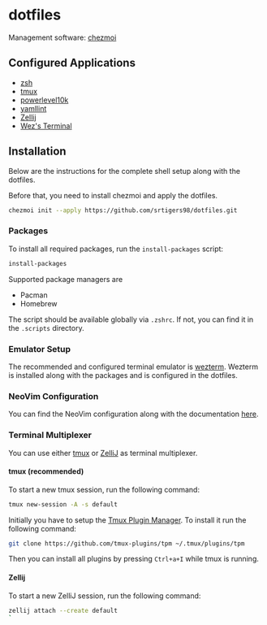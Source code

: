 # dotfiles

Management software: [chezmoi](https://github.com/twpayne/chezmoi)

## Configured Applications

- [zsh](https://github.com/zsh-users/zsh)
- [tmux](https://github.com/tmux/tmux)
- [powerlevel10k](https://github.com/romkatv/powerlevel10k)
- [yamllint](https://github.com/adrienverge/yamllint)
- [Zellij](https://github.com/zellij-org/zellij)
- [Wez's Terminal](https://github.com/wez/wezterm)

## Installation

Below are the instructions for the complete shell setup along with the dotfiles.

Before that, you need to install chezmoi and apply the dotfiles.

```bash
chezmoi init --apply https://github.com/srtigers98/dotfiles.git
```

### Packages

To install all required packages, run the `install-packages` script:

```sh
install-packages
```

Supported package managers are

- Pacman
- Homebrew

The script should be available globally via `.zshrc`.
If not, you can find it in the `.scripts` directory.

### Emulator Setup

The recommended and configured terminal emulator is [wezterm](https://wezfurlong.org/wezterm/index.html).
Wezterm is installed along with the packages and is configured in the dotfiles.

### NeoVim Configuration

You can find the NeoVim configuration along with the documentation [here](https://github.com/SRTigers98/nvim-config).

### Terminal Multiplexer

You can use either [tmux](https://github.com/tmux/tmux)
or [ZelliJ](https://github.com/zellij-org/zellij) as terminal multiplexer.

#### tmux (recommended)

To start a new tmux session, run the following command:

```sh
tmux new-session -A -s default
```

Initially you have to setup the [Tmux Plugin Manager](https://github.com/tmux-plugins/tpm).
To install it run the following command:

```bash
git clone https://github.com/tmux-plugins/tpm ~/.tmux/plugins/tpm
```

Then you can install all plugins by pressing `Ctrl+a+I` while tmux is running.

#### Zellij

To start a new ZelliJ session, run the following command:

```sh
zellij attach --create default
`
```
